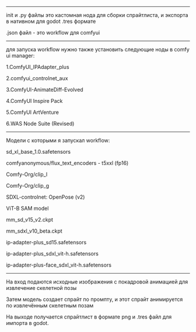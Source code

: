 -----------------------------------------------------------------------------

init и .py файлы это кастомная нода для сборки спрайтлиста, и экспорта в нативном для godot .tres формате	

.json файл - это workflow для comfyui

-----------------------------------------------------------------------------

для запуска workflow нужно также установить следующие ноды в comfy ui manager:

1.ComfyUI_IPAdapter_plus

2.comfyui_controlnet_aux

3.ComfyUI-AnimateDiff-Evolved

4.ComfyUI Inspire Pack

5.ComfyUI ArtVenture

6.WAS Node Suite (Revised)

-----------------------------------------------------------------------------

Модели с которыми я запускал workflow:

sd_xl_base_1.0.safetensors

comfyanonymous/flux_text_encoders - t5xxl (fp16)

Comfy-Org/clip_l

Comfy-Org/clip_g

SDXL-controlnet: OpenPose (v2)

ViT-B SAM model

mm_sd_v15_v2.ckpt

mm_sdxl_v10_beta.ckpt

ip-adapter-plus_sd15.safetensors

ip-adapter-plus_sdxl_vit-h.safetensors

ip-adapter-plus-face_sdxl_vit-h.safetensors

-----------------------------------------------------------------------------

На вход подаются исходные изображения с покадровой анимацией для извлечение скелетной позы 

Затем модель создает спрайт по промпту, и этот спрайт анимируется по извлечённым скелетным позам

На выходе получается спрайтлист в формате png и .tres файл для импорта в godot.

